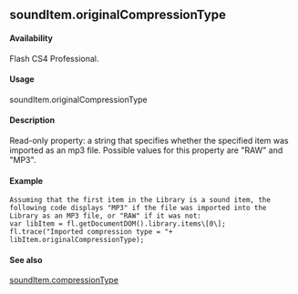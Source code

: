 ## soundItem.originalCompressionType

#### Availability

Flash CS4 Professional.

#### Usage

soundItem.originalCompressionType

#### Description

Read-only property: a string that specifies whether the specified item was imported as an mp3 file. Possible values for this property are "RAW" and "MP3".

#### Example

```
Assuming that the first item in the Library is a sound item, the following code displays "MP3" if the file was imported into the Library as an MP3 file, or "RAW" if it was not:
var libItem = fl.getDocumentDOM().library.items\[0\];
fl.trace("Imported compression type = "+ libItem.originalCompressionType);

```
#### See also

[soundItem.compressionType](#_bookmark831)
